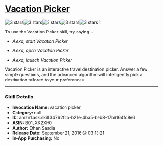 # [Vacation Picker](http://alexa.amazon.com/#skills/amzn1.ask.skill.34762fcb-b21e-4ba5-beb8-17b6164fc8e6)
![3 stars](../../images/ic_star_black_18dp_1x.png)![3 stars](../../images/ic_star_black_18dp_1x.png)![3 stars](../../images/ic_star_black_18dp_1x.png)![3 stars](../../images/ic_star_border_black_18dp_1x.png)![3 stars](../../images/ic_star_border_black_18dp_1x.png) 1

To use the Vacation Picker skill, try saying...

* *Alexa, start Vacation Picker*

* *Alexa, open Vacation Picker*

* *Alexa, launch Vacation Picker*

Vacation Picker is an interactive travel destination picker. Answer a few simple questions, and the advanced algorithm will intelligently pick a destination tailored to your preferences.

***

### Skill Details

* **Invocation Name:** vacation picker
* **Category:** null
* **ID:** amzn1.ask.skill.34762fcb-b21e-4ba5-beb8-17b6164fc8e6
* **ASIN:** B01LXK2XH0
* **Author:** Ethan Saadia
* **Release Date:** September 21, 2016 @ 03:13:21
* **In-App Purchasing:** No
